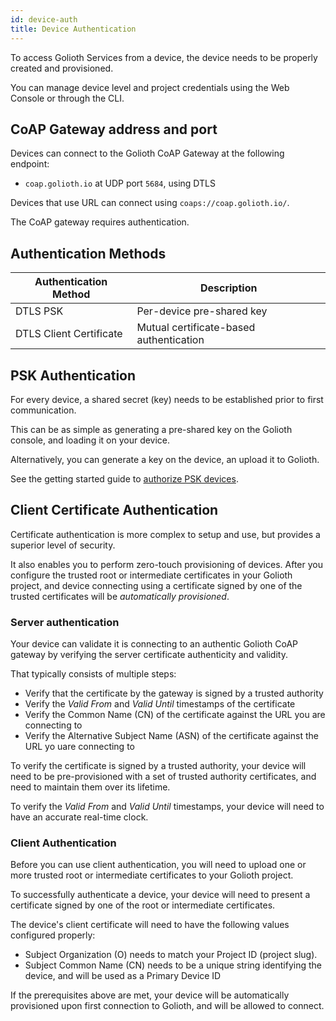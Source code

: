 ```yaml
---
id: device-auth
title: Device Authentication
---
```


To access Golioth Services from a device, the device needs to be properly created and provisioned.

You can manage device level and project credentials using the Web Console or through the CLI.

## CoAP Gateway address and port

Devices can connect to the Golioth CoAP Gateway at the following endpoint:

 - `coap.golioth.io` at UDP port `5684`, using DTLS

Devices that use URL can connect using `coaps://coap.golioth.io/`.

The CoAP gateway requires authentication.

## Authentication Methods

| Authentication Method         | Description                             |
| ----------------------------- | --------------------------------------- |
| DTLS PSK                      | Per-device pre-shared key               |
| DTLS Client Certificate       | Mutual certificate-based authentication |

## PSK Authentication

For every device, a shared secret (key) needs to be established prior to first communication.

This can be as simple as generating a pre-shared key on the Golioth console, and loading it on your device.

Alternatively, you can generate a key on the device, an upload it to Golioth.

See the getting started guide to [authorize PSK devices](/getting-started/3-commandline/6-authorize-devices.md).


## Client Certificate Authentication

Certificate authentication is more complex to setup and use, but provides a superior level of security.

It also enables you to perform zero-touch provisioning of devices. After you configure the trusted root or intermediate certificates in your Golioth project, and device connecting using a certificate signed by one of the trusted certificates will be *automatically provisioned*.

### Server authentication

Your device can validate it is connecting to an authentic Golioth CoAP gateway by verifying the server certificate authenticity and validity.

That typically consists of multiple steps:
* Verify that the certificate by the gateway is signed by a trusted authority
* Verify the *Valid From* and *Valid Until* timestamps of the certificate
* Verify the Common Name (CN) of the certificate against the URL you are connecting to
* Verify the Alternative Subject Name (ASN) of the certificate against the URL yo uare connecting to

To verify the certificate is signed by a trusted authority, your device will need to be pre-provisioned with a set of trusted authority certificates, and need to maintain them over its lifetime.

To verify the *Valid From* and *Valid Until* timestamps, your device will need to have an accurate real-time clock.

### Client Authentication

Before you can use client authentication, you will need to upload one or more trusted root or intermediate certificates to your Golioth project.

To successfully authenticate a device, your device will need to present a certificate signed by one of the root or intermediate certificates.

The device's client certificate will need to have the following values configured properly:

* Subject Organization (O) needs to match your Project ID (project slug).
* Subject Common Name (CN) needs to be a unique string identifying the device, and will be used as a Primary Device ID

If the prerequisites above are met, your device will be automatically provisioned upon first connection to Golioth, and will be allowed to connect.
